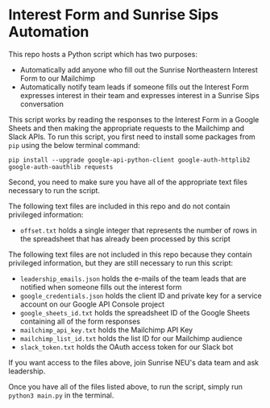 # Interest Form and Sunrise Sips Automation

This repo hosts a Python script which has two purposes:
 * Automatically add anyone who fill out the Sunrise Northeastern Interest Form to our Mailchimp
 * Automatically notify team leads if someone fills out the Interest Form expresses interest in their team and expresses interest in a Sunrise Sips conversation

This script works by reading the responses to the Interest Form in a Google Sheets and then making the appropriate requests to the Mailchimp and Slack APIs. To run this script, you first need to install some packages from `pip` using the below terminal command:

```
pip install --upgrade google-api-python-client google-auth-httplib2 google-auth-oauthlib requests
```

Second, you need to make sure you have all of the appropriate text files necessary to run the script.

The following text files are included in this repo and do not contain privileged information:
 * `offset.txt` holds a single integer that represents the number of rows in the spreadsheet that has already been processed by this script

The following text files are not included in this repo because they contain privileged information, but they are still necessary to run this script:
 * `leadership_emails.json` holds the e-mails of the team leads that are notified when someone fills out the interest form
 * `google_credentials.json` holds the client ID and private key for a service account on our Google API Console project
 * `google_sheets_id.txt` holds the spreadsheet ID of the Google Sheets containing all of the form responses
 * `mailchimp_api_key.txt` holds the Mailchimp API Key
 * `mailchimp_list_id.txt` holds the list ID for our Mailchimp audience
 * `slack_token.txt` holds the OAuth access token for our Slack bot

If you want access to the files above, join Sunrise NEU's data team and ask leadership.

Once you have all of the files listed above, to run the script, simply run `python3 main.py` in the terminal.